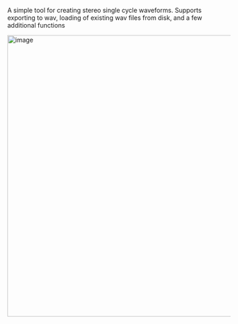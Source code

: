 A simple tool for creating stereo single cycle waveforms. Supports exporting to wav, loading of existing wav files from disk, and a few additional functions

<img width="939" height="635" alt="image" src="https://github.com/user-attachments/assets/2d791155-63d6-4808-a2b1-222757d10878" />
